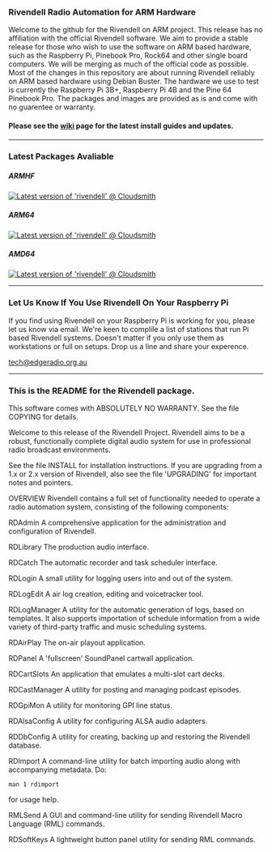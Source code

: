 ### Rivendell Radio Automation for ARM Hardware

Welcome to the github for the Rivendell on ARM project. This release has no affiliation with the official Rivendell software. We aim to provide a stable release for those who wish to use the software on ARM based hardware, such as the Raspberry Pi, Pinebook Pro, Rock64 and other single board computers. We will be merging as much of the official code as possible. Most of the changes in this repository are about running Rivendell reliably on ARM based hardware using Debian Buster. The hardware we use to test is currently the Raspberry Pi 3B+, Raspberry Pi 4B and the Pine 64 Pinebook Pro. The packages and images are provided as is and come with no guarentee or warranty.

#### Please see the [wiki](https://github.com/edgeradio993fm/rivendell/wiki) page for the latest install guides and updates.

***
### Latest Packages Avaliable
##### ARMHF
[![Latest version of 'rivendell' @ Cloudsmith](https://api-prd.cloudsmith.io/v1/badges/version/7edg/rivendell-arm/deb/rivendell/latest/a=armhf;d=debian%252Fany-version;t=binary/?render=true&show_latest=true)](https://cloudsmith.io/~7edg/repos/rivendell-arm/packages/detail/deb/rivendell/latest/a=armhf;d=debian%252Fany-version;t=binary/)
##### ARM64
[![Latest version of 'rivendell' @ Cloudsmith](https://api-prd.cloudsmith.io/v1/badges/version/7edg/rivendell-arm/deb/rivendell/latest/a=arm64;d=debian%252Fany-version;t=binary/?render=true&show_latest=true)](https://cloudsmith.io/~7edg/repos/rivendell-arm/packages/detail/deb/rivendell/latest/a=arm64;d=debian%252Fany-version;t=binary/)
##### AMD64
[![Latest version of 'rivendell' @ Cloudsmith](https://api-prd.cloudsmith.io/v1/badges/version/7edg/rivendell-arm/deb/rivendell/latest/a=amd64;d=debian%252Fany-version;t=binary/?render=true&show_latest=true)](https://cloudsmith.io/~7edg/repos/rivendell-arm/packages/detail/deb/rivendell/latest/a=amd64;d=debian%252Fany-version;t=binary/)

***
### Let Us Know If You Use Rivendell On Your Raspberry Pi
If you find using Rivendell on your Raspberry Pi is working for you, please let us know via email. We're keen to complile a list of stations that run Pi based Rivendell systems. Doesn't matter if you only use them as workstations or full on setups. Drop us a line and share your experence.

[tech@edgeradio.org.au](mailto:tech@edgeradio.org.au)
***

### This is the README for the Rivendell package.

This software comes with ABSOLUTELY NO WARRANTY. See the file COPYING for
details.

Welcome to this release of the Rivendell Project. Rivendell aims
to be a robust, functionally complete digital audio system for use in 
professional radio broadcast environments.

See the file INSTALL for installation instructions. If you are upgrading from
a 1.x or 2.x version of Rivendell, also see the file 'UPGRADING'
for important notes and pointers.


OVERVIEW
Rivendell contains a full set of functionality needed to operate a radio
automation system, consisting of the following components:

RDAdmin
A comprehensive application for the administration and configuration
of Rivendell.

RDLibrary
The production audio interface.

RDCatch
The automatic recorder and task scheduler interface.

RDLogin
A small utility for logging users into and out of the system.

RDLogEdit
A air log creation, editing and voicetracker tool.

RDLogManager
A utility for the automatic generation of logs, based on templates.
It also supports importation of schedule information from a wide
variety of third-party traffic and music scheduling systems.

RDAirPlay
The on-air playout application.

RDPanel
A 'fullscreen' SoundPanel cartwall application.

RDCartSlots
An application that emulates a multi-slot cart decks.

RDCastManager
A utility for posting and managing podcast episodes.

RDGpiMon
A utility for monitoring GPI line status.

RDAlsaConfig
A utility for configuring ALSA audio adapters.

RDDbConfig
A utility for creating, backing up and restoring the Rivendell
database.

RDImport
A command-line utility for batch importing audio along with
accompanying metadata. Do:

	man 1 rdimport

for usage help.

RMLSend
A GUI and command-line utility for sending Rivendell Macro Language
(RML) commands.

RDSoftKeys
A lightweight button panel utility for sending RML commands.
